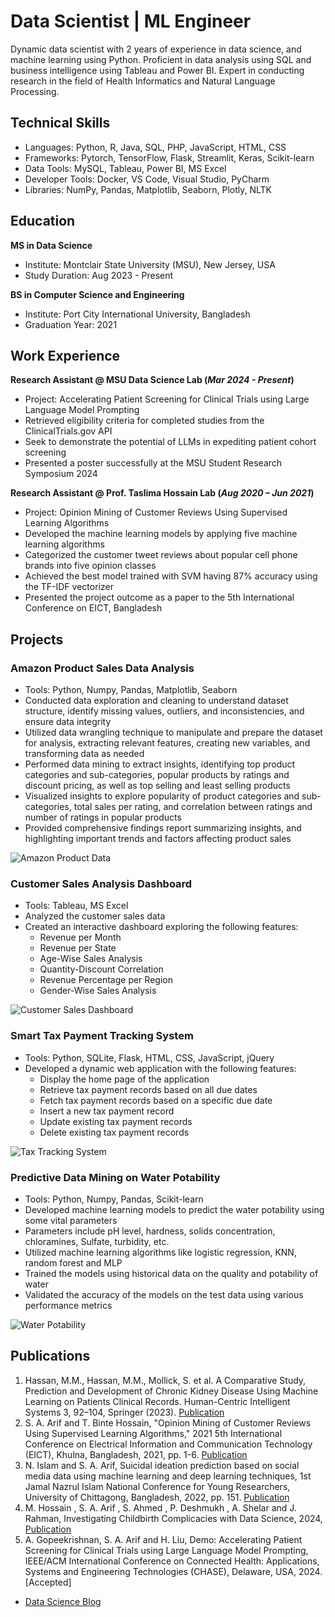 # Data Scientist | ML Engineer

Dynamic data scientist with 2 years of experience in data science, and machine learning using Python. Proficient in data analysis using SQL and business intelligence using Tableau and Power BI. Expert in conducting research in the field of Health Informatics and Natural Language Processing.

## Technical Skills
- Languages: Python, R, Java, SQL, PHP, JavaScript, HTML, CSS 
- Frameworks: Pytorch, TensorFlow, Flask, Streamlit, Keras, Scikit-learn
- Data Tools: MySQL, Tableau, Power BI, MS Excel
- Developer Tools: Docker, VS Code, Visual Studio, PyCharm
- Libraries: NumPy, Pandas, Matplotlib, Seaborn, Plotly, NLTK

## Education			
**MS in Data Science**
- Institute: Montclair State University (MSU), New Jersey, USA
- Study Duration: Aug 2023 - Present

**BS in Computer Science and Engineering**
- Institute: Port City International University, Bangladesh
- Graduation Year: 2021

## Work Experience
**Research Assistant @ MSU Data Science Lab (_Mar 2024 - Present_)**
- Project: Accelerating Patient Screening for Clinical Trials using Large Language Model Prompting
- Retrieved eligibility criteria for completed studies from the ClinicalTrials.gov API
- Seek to demonstrate the potential of LLMs in expediting patient cohort screening
- Presented a poster successfully at the MSU Student Research Symposium 2024

**Research Assistant @ Prof. Taslima Hossain Lab (_Aug 2020 – Jun 2021_)**
- Project: Opinion Mining of Customer Reviews Using Supervised Learning Algorithms
- Developed the machine learning models by applying five machine learning algorithms
- Categorized the customer tweet reviews about popular cell phone brands into five opinion classes
- Achieved the best model trained with SVM having 87% accuracy using the TF-IDF vectorizer
- Presented the project outcome as a paper to the 5th International Conference on EICT, Bangladesh

## Projects
### Amazon Product Sales Data Analysis 
- Tools: Python, Numpy, Pandas, Matplotlib, Seaborn
- Conducted data exploration and cleaning to understand dataset structure, identify missing values, outliers, and inconsistencies, and ensure data integrity
- Utilized data wrangling technique to manipulate and prepare the dataset for analysis, extracting relevant features, creating new variables, and transforming data as needed
- Performed data mining to extract insights, identifying top product categories and sub-categories, popular products by ratings and discount pricing, as well as top selling and least selling products
- Visualized insights to explore popularity of product categories and sub-categories, total sales per rating, and correlation between ratings and number of ratings in popular products
- Provided comprehensive findings report summarizing insights, and highlighting important trends and factors affecting product sales

![Amazon Product Data](/assets/img/Amazon_Product_Data.png)


### Customer Sales Analysis Dashboard
- Tools: Tableau, MS Excel
- Analyzed the customer sales data
- Created an interactive dashboard exploring the following features:
  - Revenue per Month
  - Revenue per State
  - Age-Wise Sales Analysis
  - Quantity-Discount Correlation
  - Revenue Percentage per Region
  - Gender-Wise Sales Analysis

![Customer Sales Dashboard](/assets/img/Customer_Sales_Data.png)


### Smart Tax Payment Tracking System
- Tools: Python, SQLite, Flask, HTML, CSS, JavaScript, jQuery
- Developed a dynamic web application with the following features:
  - Display the home page of the application
  - Retrieve tax payment records based on all due dates
  - Fetch tax payment records based on a specific due date
  - Insert a new tax payment record
  - Update existing tax payment records
  - Delete existing tax payment records

![Tax Tracking System](/assets/img/Tax_Payment_Tracking.png)


### Predictive Data Mining on Water Potability
- Tools: Python, Numpy, Pandas, Scikit-learn
- Developed machine learning models to predict the water potability using some vital parameters
- Parameters include pH level, hardness, solids concentration, chloramines, Sulfate, turbidity, etc.
- Utilized machine learning algorithms like logistic regression, KNN, random forest and MLP
- Trained the models using historical data on the quality and potability of water
- Validated the accuracy of the models on the test data using various performance metrics
  
![Water Potability](/assets/img/Water_Potability.png)


## Publications
1. Hassan, M.M., Hassan, M.M., Mollick, S. et al. A Comparative Study, Prediction and Development of Chronic Kidney Disease Using Machine Learning on Patients Clinical Records. Human-Centric Intelligent Systems 3, 92–104, Springer (2023). [Publication](https://doi.org/10.1007/s44230-023-00017-3)
2. S. A. Arif and T. Binte Hossain, "Opinion Mining of Customer Reviews Using Supervised Learning Algorithms," 2021 5th International Conference on Electrical Information and Communication Technology (EICT), Khulna, Bangladesh, 2021, pp. 1-6. [Publication](https://ieeexplore.ieee.org/document/9733435)
3. N. Islam and S. A. Arif, Suicidal ideation prediction based on social media data using machine learning and deep learning techniques, 1st Jamal Nazrul Islam National Conference for Young Researchers, University of Chittagong, Bangladesh, 2022, pp. 151. [Publication](https://drive.google.com/file/d/1XRwhTLfb1FNa31MbarCb6TPch-M8xAdi/view)
4. M. Hossain , S. A. Arif , S. Ahmed , P. Deshmukh , A. Shelar and J. Rahman, Investigating Childbirth Complicacies with Data Science,
2024, [Publication](https://www.linkedin.com/pulse/rising-trend-cesarean-births-bangladesh-analysis-identification-bxfue/)
5. A.	Gopeekrishnan, S. A. Arif and H. Liu, Demo: Accelerating Patient Screening for Clinical Trials using Large Language Model Prompting, IEEE/ACM International Conference on Connected Health: Applications, Systems and Engineering Technologies (CHASE), Delaware, USA, 2024. [Accepted]

- [Data Science Blog](https://medium.com/@shibbir282)
